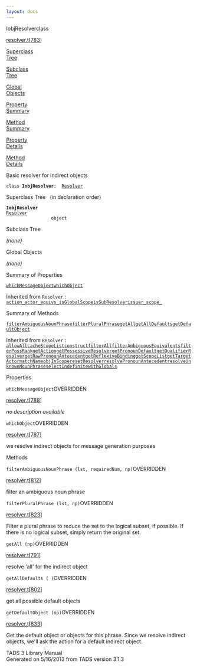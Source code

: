 ```yaml
---
layout: docs
---
```

<span class="title">IobjResolver</span><span class="type">class</span>

[resolver.t](../file/resolver.t.html)\[[783](../source/resolver.t.html#783)\]

[Superclass  
Tree](#_SuperClassTree_)

[Subclass  
Tree](#_SubClassTree_)

[Global  
Objects](#_ObjectSummary_)

[Property  
Summary](#_PropSummary_)

[Method  
Summary](#_MethodSummary_)

[Property  
Details](#_Properties_)

[Method  
Details](#_Methods_)



Basic resolver for indirect objects

`class `**`IobjResolver`**` :   `[`Resolver`](../object/Resolver.html)



<span id="_SuperClassTree_"></span>



<span class="hdln">Superclass Tree</span>   (in declaration order)



**`IobjResolver`**  
[`Resolver`](../object/Resolver.html)  
`                 object`  
<span id="_SubClassTree_"></span>



<span class="hdln">Subclass Tree</span>  



*(none)* <span id="_ObjectSummary_"></span>



<span class="hdln">Global Objects</span>  



*(none)* <span id="_PropSummary_"></span>



<span class="hdln">Summary of Properties</span>  



[`whichMessageObject`](#whichMessageObject)[`whichObject`](#whichObject)

Inherited from `Resolver` :  
[`action_`](../object/Resolver.html#action_)[`actor_`](../object/Resolver.html#actor_)[`equivs_`](../object/Resolver.html#equivs_)[`isGlobalScope`](../object/Resolver.html#isGlobalScope)[`isSubResolver`](../object/Resolver.html#isSubResolver)[`issuer_`](../object/Resolver.html#issuer_)[`scope_`](../object/Resolver.html#scope_)

<span id="_MethodSummary_"></span>



<span class="hdln">Summary of Methods</span>  



[`filterAmbiguousNounPhrase`](#filterAmbiguousNounPhrase)[`filterPluralPhrase`](#filterPluralPhrase)[`getAll`](#getAll)[`getAllDefaults`](#getAllDefaults)[`getDefaultObject`](#getDefaultObject)

Inherited from `Resolver` :  
[`allowAll`](../object/Resolver.html#allowAll)[`cacheScopeList`](../object/Resolver.html#cacheScopeList)[`construct`](../object/Resolver.html#construct)[`filterAll`](../object/Resolver.html#filterAll)[`filterAmbiguousEquivalents`](../object/Resolver.html#filterAmbiguousEquivalents)[`filterPossRank`](../object/Resolver.html#filterPossRank)[`getAction`](../object/Resolver.html#getAction)[`getPossessiveResolver`](../object/Resolver.html#getPossessiveResolver)[`getPronounDefault`](../object/Resolver.html#getPronounDefault)[`getQualifierResolver`](../object/Resolver.html#getQualifierResolver)[`getRawPronounAntecedent`](../object/Resolver.html#getRawPronounAntecedent)[`getReflexiveBinding`](../object/Resolver.html#getReflexiveBinding)[`getScopeList`](../object/Resolver.html#getScopeList)[`getTargetActor`](../object/Resolver.html#getTargetActor)[`matchName`](../object/Resolver.html#matchName)[`objInScope`](../object/Resolver.html#objInScope)[`resetResolver`](../object/Resolver.html#resetResolver)[`resolvePronounAntecedent`](../object/Resolver.html#resolvePronounAntecedent)[`resolveUnknownNounPhrase`](../object/Resolver.html#resolveUnknownNounPhrase)[`selectIndefinite`](../object/Resolver.html#selectIndefinite)[`withGlobals`](../object/Resolver.html#withGlobals)

<span id="_Properties_"></span>



<span class="hdln">Properties</span>  



<span id="whichMessageObject"></span>

`whichMessageObject`<span class="rem">OVERRIDDEN</span>

[resolver.t](../file/resolver.t.html)\[[788](../source/resolver.t.html#788)\]



*no description available*



<span id="whichObject"></span>

`whichObject`<span class="rem">OVERRIDDEN</span>

[resolver.t](../file/resolver.t.html)\[[787](../source/resolver.t.html#787)\]



we resolve indirect objects for message generation purposes



<span id="_Methods_"></span>



<span class="hdln">Methods</span>  



<span id="filterAmbiguousNounPhrase"></span>

`filterAmbiguousNounPhrase (lst, requiredNum, np)`<span class="rem">OVERRIDDEN</span>

[resolver.t](../file/resolver.t.html)\[[812](../source/resolver.t.html#812)\]



filter an ambiguous noun phrase



<span id="filterPluralPhrase"></span>

`filterPluralPhrase (lst, np)`<span class="rem">OVERRIDDEN</span>

[resolver.t](../file/resolver.t.html)\[[823](../source/resolver.t.html#823)\]



Filter a plural phrase to reduce the set to the logical subset, if
possible. If there is no logical subset, simply return the original set.



<span id="getAll"></span>

`getAll (np)`<span class="rem">OVERRIDDEN</span>

[resolver.t](../file/resolver.t.html)\[[791](../source/resolver.t.html#791)\]



resolve 'all' for the indirect object



<span id="getAllDefaults"></span>

`getAllDefaults ( )`<span class="rem">OVERRIDDEN</span>

[resolver.t](../file/resolver.t.html)\[[802](../source/resolver.t.html#802)\]



get all possible default objects



<span id="getDefaultObject"></span>

`getDefaultObject (np)`<span class="rem">OVERRIDDEN</span>

[resolver.t](../file/resolver.t.html)\[[833](../source/resolver.t.html#833)\]



Get the default object or objects for this phrase. Since we resolve
indirect objects, we'll ask the action for a default indirect object.





TADS 3 Library Manual  
Generated on 5/16/2013 from TADS version 3.1.3


